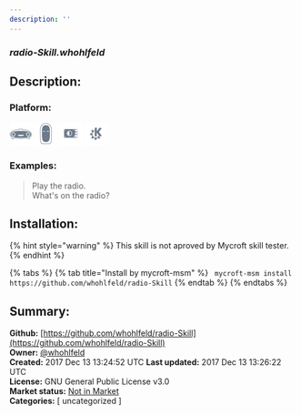 ```yaml
---
description: ''
---
```


### _radio-Skill.whohlfeld_  
## Description:  
  
  
  
### Platform:  
 ![Mark I](../.gitbook/assets/mark-1-icon.png)  ![Mark II](../.gitbook/assets/mark-2-icon.png)  ![Picroft](../.gitbook/assets/picroft-icon.png)  ![plasmoid](../.gitbook/assets/kde.png)   
### Examples:  
> Play the radio.  
> What's on the radio?  
  
## Installation:  
{% hint style="warning" %}
This skill is not aproved by Mycroft skill tester.
{% endhint %}
    
{% tabs %}
{% tab title="Install by mycroft-msm" %}
``` mycroft-msm install https://github.com/whohlfeld/radio-Skill```
{% endtab %}
  {% endtabs %}
    
## Summary:  
**Github:** [https://github.com/whohlfeld/radio-Skill](https://github.com/whohlfeld/radio-Skill)  
**Owner:** [@whohlfeld](https://github.com/whohlfeld)  
**Created:** 2017 Dec 13 13:24:52 UTC  **Last updated:** 2017 Dec 13 13:26:22 UTC  
**License:** GNU General Public License v3.0  
**Market status:** [Not in Market](https://market.mycroft.ai/skill/)  
**Categories:** [ uncategorized ]   
